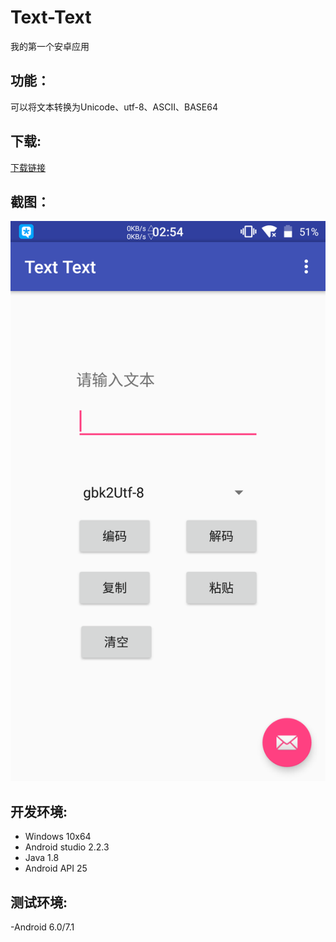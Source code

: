 # Text-Text
我的第一个安卓应用

## 功能：
可以将文本转换为Unicode、utf-8、ASCII、BASE64
## 下载:
[下载链接](https://github.com/zhihaofans/Text-Text/releases/latest)
## 截图：
![](https://github.com/zhihaofans/Text-Text/raw/master/image/Screenshot.png)
## 开发环境:
- Windows 10x64
- Android studio 2.2.3
- Java 1.8
- Android API 25


## 测试环境:
-Android 6.0/7.1
